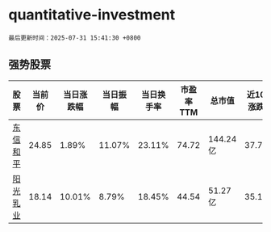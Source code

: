 # quantitative-investment

`最后更新时间：2025-07-31 15:41:30 +0800`

## 强势股票

|股票|当前价|当日涨跌幅|当日振幅|当日换手率|市盈率TTM|总市值|近10日涨跌幅|
|----|----|----|----|----|----|----|----|
|[东信和平](https://xueqiu.com/S/SZ002017)|24.85|1.89%|11.07%|23.11%|74.72|144.24亿|37.75%|
|[阳光乳业](https://xueqiu.com/S/SZ001318)|18.14|10.01%|8.79%|18.45%|44.54|51.27亿|35.17%|
